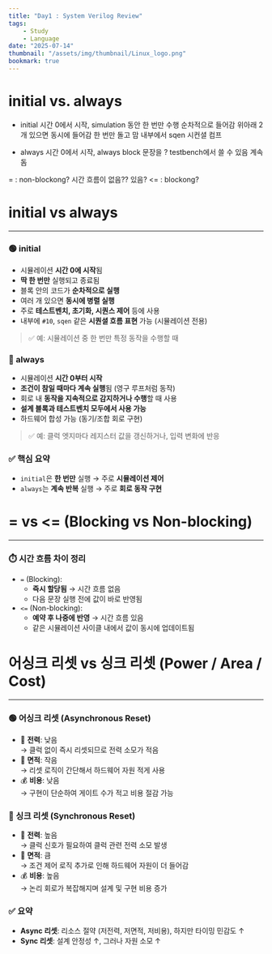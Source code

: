 ```yaml
---
title: "Day1 : System Verilog Review"
tags:
    - Study
    - Language
date: "2025-07-14"
thumbnail: "/assets/img/thumbnail/Linux_logo.png"
bookmark: true
---
```


# initial vs. always

- initial
시간 0에서 시작, simulation 동안 한 번만 수행
순차적으로 들어감
위아래 2개 있으면 동시에 들어감
한 번만 돌고 맘
내부에서 sqen
시컨셜 컴프

- always
시간 0에서 시작, always block 문장을 ?
testbench에서 쓸 수 있음
계속 돔

= : non-blockong? 시간 흐름이 없음?? 있음?
<= : blockong?

# initial vs always
---
### 🟢 initial
- 시뮬레이션 **시간 0에 시작**됨
- **딱 한 번만** 실행되고 종료됨
- 블록 안의 코드가 **순차적으로 실행**
- 여러 개 있으면 **동시에 병렬 실행**
- 주로 **테스트벤치, 초기화, 시퀀스 제어** 등에 사용
- 내부에 `#10`, `sqen` 같은 **시퀀셜 흐름 표현** 가능 (시뮬레이션 전용)

> ✅ 예: 시뮬레이션 중 한 번만 특정 동작을 수행할 때

### 🔵 always
- 시뮬레이션 **시간 0부터 시작**
- **조건이 참일 때마다 계속 실행**됨 (영구 루프처럼 동작)
- 회로 내 **동작을 지속적으로 감지하거나 수행**할 때 사용
- **설계 블록과 테스트벤치 모두에서 사용 가능**
- 하드웨어 합성 가능 (동기/조합 회로 구현)

> ✅ 예: 클럭 엣지마다 레지스터 값을 갱신하거나, 입력 변화에 반응

### ✅ 핵심 요약
- `initial`은 **한 번만** 실행 → 주로 **시뮬레이션 제어**
- `always`는 **계속 반복** 실행 → 주로 **회로 동작 구현**

# = vs <= (Blocking vs Non-blocking)
---
### ⏱️ 시간 흐름 차이 정리
- `=` (Blocking):
  - **즉시 할당됨** → 시간 흐름 없음
  - 다음 문장 실행 전에 값이 바로 반영됨
- `<=` (Non-blocking):
  - **예약 후 나중에 반영** → 시간 흐름 있음
  - 같은 시뮬레이션 사이클 내에서 값이 동시에 업데이트됨

# 어싱크 리셋 vs 싱크 리셋 (Power / Area / Cost)
---
### 🟢 어싱크 리셋 (Asynchronous Reset)
- 🔋 **전력**: 낮음  
  → 클럭 없이 즉시 리셋되므로 전력 소모가 적음
- 📐 **면적**: 작음  
  → 리셋 로직이 간단해서 하드웨어 자원 적게 사용
- 💰 **비용**: 낮음  
  → 구현이 단순하여 게이트 수가 적고 비용 절감 가능

### 🔵 싱크 리셋 (Synchronous Reset)
- 🔋 **전력**: 높음  
  → 클럭 신호가 필요하여 클럭 관련 전력 소모 발생
- 📐 **면적**: 큼  
  → 조건 제어 로직 추가로 인해 하드웨어 자원이 더 들어감
- 💰 **비용**: 높음  
  → 논리 회로가 복잡해지며 설계 및 구현 비용 증가

### ✅ 요약
- **Async 리셋**: 리소스 절약 (저전력, 저면적, 저비용), 하지만 타이밍 민감도 ↑
- **Sync 리셋**: 설계 안정성 ↑, 그러나 자원 소모 ↑



